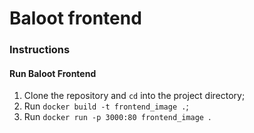 # Baloot frontend

### Instructions
#### Run Baloot Frontend
1. Clone the repository and `cd` into the project directory;
2. Run `docker build -t frontend_image .`;
3. Run `docker run -p 3000:80 frontend_image `.

